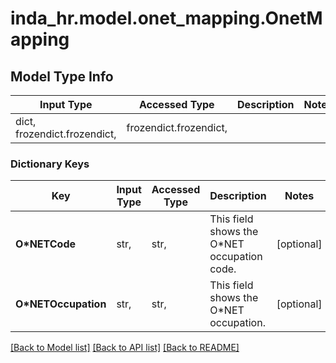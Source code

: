 # inda_hr.model.onet_mapping.OnetMapping

## Model Type Info
Input Type | Accessed Type | Description | Notes
------------ | ------------- | ------------- | -------------
dict, frozendict.frozendict,  | frozendict.frozendict,  |  | 

### Dictionary Keys
Key | Input Type | Accessed Type | Description | Notes
------------ | ------------- | ------------- | ------------- | -------------
**O*NETCode** | str,  | str,  | This field shows the O*NET occupation code. | [optional] 
**O*NETOccupation** | str,  | str,  | This field shows the O*NET occupation. | [optional] 

[[Back to Model list]](../../README.md#documentation-for-models) [[Back to API list]](../../README.md#documentation-for-api-endpoints) [[Back to README]](../../README.md)

